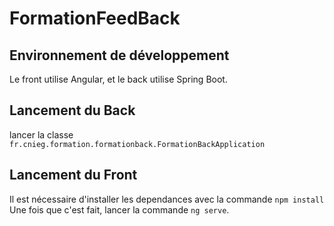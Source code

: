 # FormationFeedBack

## Environnement de développement
    
Le front utilise Angular, et le back utilise Spring Boot.

## Lancement du Back

lancer la classe `fr.cnieg.formation.formationback.FormationBackApplication`

## Lancement du Front 

Il est nécessaire d'installer les dependances avec la commande  `npm install`
Une fois que c'est fait, lancer la commande `ng serve`.
